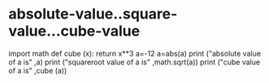 # absolute-value..square-value...cube-value
import math
def cube (x):
return x**3
a=-12
a=abs(a)
print ("absolute value of a is" ,a)
print ("squareroot value of a is" ,math.sqrt(a))
print ("cube value of a is" ,cube (a))


